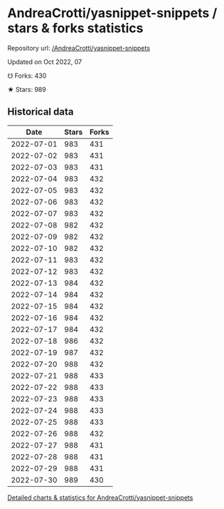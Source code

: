 # AndreaCrotti/yasnippet-snippets / stars & forks statistics

Repository url: [/AndreaCrotti/yasnippet-snippets](https://github.com/AndreaCrotti/yasnippet-snippets)

Updated on Oct 2022, 07

☋ Forks: 430

★ Stars: 989

## Historical data
| Date | Stars | Forks |
|------|-------|-------|
| 2022-07-01 | 983 | 431 | 
| 2022-07-02 | 983 | 431 | 
| 2022-07-03 | 983 | 431 | 
| 2022-07-04 | 983 | 432 | 
| 2022-07-05 | 983 | 432 | 
| 2022-07-06 | 983 | 432 | 
| 2022-07-07 | 983 | 432 | 
| 2022-07-08 | 982 | 432 | 
| 2022-07-09 | 982 | 432 | 
| 2022-07-10 | 982 | 432 | 
| 2022-07-11 | 983 | 432 | 
| 2022-07-12 | 983 | 432 | 
| 2022-07-13 | 984 | 432 | 
| 2022-07-14 | 984 | 432 | 
| 2022-07-15 | 984 | 432 | 
| 2022-07-16 | 984 | 432 | 
| 2022-07-17 | 984 | 432 | 
| 2022-07-18 | 986 | 432 | 
| 2022-07-19 | 987 | 432 | 
| 2022-07-20 | 988 | 432 | 
| 2022-07-21 | 988 | 433 | 
| 2022-07-22 | 988 | 433 | 
| 2022-07-23 | 988 | 433 | 
| 2022-07-24 | 988 | 433 | 
| 2022-07-25 | 988 | 433 | 
| 2022-07-26 | 988 | 432 | 
| 2022-07-27 | 988 | 431 | 
| 2022-07-28 | 988 | 431 | 
| 2022-07-29 | 988 | 431 | 
| 2022-07-30 | 989 | 430 | 


[Detailed charts & statistics for AndreaCrotti/yasnippet-snippets](https://reviewgithub.com/rep/AndreaCrotti/yasnippet-snippets)
